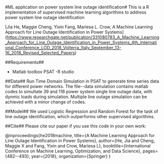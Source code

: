 #ML application on power system line outage identification#
This is a R implementation of supervised machine learning algorithms to address power system line outage identification

[Jia He, Maggie Cheng, Yixin Fang, Mariesa L. Crow, A Machine Learning Approach for Line Outage Identification in Power Systems] (https://www.researchgate.net/publication/331080783_A_Machine_Learning_Approach_for_Line_Outage_Identification_in_Power_Systems_4th_International_Conference_LOD_2018_Volterra_Italy_September_13-16_2018_Revised_Selected_Papers)

##Requirements##
- Matlab toolbox PSAT
-R studio

##Data##
Run Time Domain Simulation in PSAT to generate time series data for different power networks. The file--data simulation contains matlab codes to simultate 39 and 118 power system single line outage data, with dynmic loads during simulation. Multiple line outage simulation can be achieved with a minor change of codes.

##Model##
We used Logistic Regression and Random Forest for the task of line outage identification, which outperforms other supervised algorithms.

##Cite##
Please cite our paper if you use this code in your own work:

@inproceedings{he2018machine,
title={A Machine Learning Approach for Line Outage Identification in Power Systems},
author={He, Jia and Cheng, Maggie X and Fang, Yixin and Crow, Mariesa L},
booktitle={International Conference on Machine Learning, Optimization, and Data Science},
pages={482--493},
year={2018},
organization={Springer}
}
